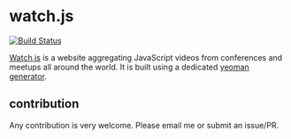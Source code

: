 # watch.js

[![Build Status](https://travis-ci.org/tkoomzaaskz/watchjs.org.svg?branch=master)](https://travis-ci.org/tkoomzaaskz/watchjs.org)

[Watch.js](http://watchjs.org) is a website aggregating JavaScript videos from
conferences and meetups all around the world. It is built using a dedicated
[yeoman generator](https://www.npmjs.com/package/generator-watchjs).

## contribution

Any contribution is very welcome. Please email me or submit an issue/PR.
